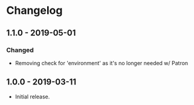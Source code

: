 Changelog
=========

## 1.1.0 - 2019-05-01
### Changed
- Removing check for 'environment' as it's no longer needed w/ Patron

## 1.0.0 - 2019-03-11
- Initial release.
